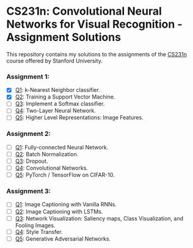 # CS231n: Convolutional Neural Networks for Visual Recognition - Assignment Solutions


This repository contains my solutions to the assignments of the [CS231n](http://cs231n.stanford.edu/) course offered by Stanford University.

### Assignment 1:
- [x] [Q1](https://github.com/Rhadow/cs231n_assignments/blob/master/assignment1/knn.ipynb): k-Nearest Neighbor classifier.
- [x] [Q2](https://github.com/Rhadow/cs231n_assignments/blob/master/assignment1/svm.ipynb): Training a Support Vector Machine.
- [ ] [Q3](https://github.com/Rhadow/cs231n_assignments/blob/master/assignment1/softmax.ipynb): Implement a Softmax classifier.
- [ ] [Q4](https://github.com/Rhadow/cs231n_assignments/blob/master/assignment1/two_layer_net.ipynb): Two-Layer Neural Network.
- [ ] [Q5](https://github.com/Rhadow/cs231n_assignments/blob/master/assignment1/features.ipynb): Higher Level Representations: Image Features.

### Assignment 2:
- [ ] [Q1](https://github.com/Rhadow/cs231n_assignments/blob/master/assignment2/FullyConnectedNets.ipynb): Fully-connected Neural Network.
- [ ] [Q2](https://github.com/Rhadow/cs231n_assignments/blob/master/assignment2/BatchNormalization.ipynb): Batch Normalization.
- [ ] [Q3](https://github.com/Rhadow/cs231n_assignments/blob/master/assignment2/Dropout.ipynb): Dropout.
- [ ] [Q4](https://github.com/Rhadow/cs231n_assignments/blob/master/assignment2/ConvolutionalNetworks.ipynb): Convolutional Networks.
- [ ] [Q5](https://github.com/Rhadow/cs231n_assignments/blob/master/assignment2/TensorFlow.ipynb): PyTorch / TensorFlow on CIFAR-10.

### Assignment 3:
- [ ] [Q1](https://github.com/Rhadow/cs231n_assignments/blob/master/assignment3/RNN_Captioning.ipynb): Image Captioning with Vanilla RNNs.
- [ ] [Q2](https://github.com/Rhadow/cs231n_assignments/blob/master/assignment3/LSTM_Captioning.ipynb): Image Captioning with LSTMs.
- [ ] [Q3](https://github.com/Rhadow/cs231n_assignments/blob/master/assignment3/NetworkVisualization-TensorFlow.ipynb): Network Visualization: Saliency maps, Class Visualization, and Fooling Images.
- [ ] [Q4](https://github.com/Rhadow/cs231n_assignments/blob/master/assignment3/StyleTransfer-TensorFlow.ipynb): Style Transfer.
- [ ] [Q5](https://github.com/Rhadow/cs231n_assignments/blob/master/assignment3/GANs-TensorFlow.ipynb): Generative Adversarial Networks.